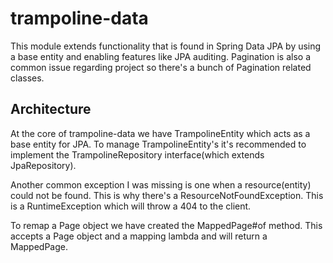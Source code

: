 # trampoline-data

This module extends functionality that is found in Spring Data JPA by using a base entity and enabling features like JPA auditing.
Pagination is also a common issue regarding project so there's a bunch of Pagination related classes.

## Architecture

At the core of trampoline-data we have TrampolineEntity which acts as a base entity for JPA.
To manage TrampolineEntity's it's recommended to implement the TrampolineRepository interface(which extends JpaRepository).

Another common exception I was missing is one when a resource(entity) could not be found.
This is why there's a ResourceNotFoundException. This is a RuntimeException which will throw a 404 to the client.

To remap a Page object we have created the MappedPage#of method. This accepts a Page object and a mapping lambda and will return a MappedPage.